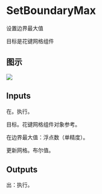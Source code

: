 # SetBoundaryMax

设置边界最大值

目标是花键网格组件

## 图示

![]($-20221218-21015275.png)

## Inputs

在。执行。

目标。花键网格组件对象参考。

在边界最大值：浮点数（单精度）。

更新网格。布尔值。  

## Outputs

出：执行。

